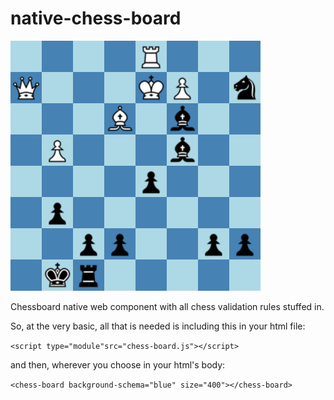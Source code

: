 # native-chess-board

![1693718524986](image/README/1693718524986.png)

Chessboard native web component with all chess validation rules stuffed in.

So, at the very basic, all that is needed is including this in your html file:

`<script type="module"src="chess-board.js"></script>`

and then, wherever you choose in your html's body:

`<chess-board background-schema="blue" size="400"></chess-board>`
